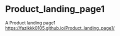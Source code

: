 # Product_landing_page1
A Product landing page1
https://fazikkk0105.github.io/Product_landing_page1/
